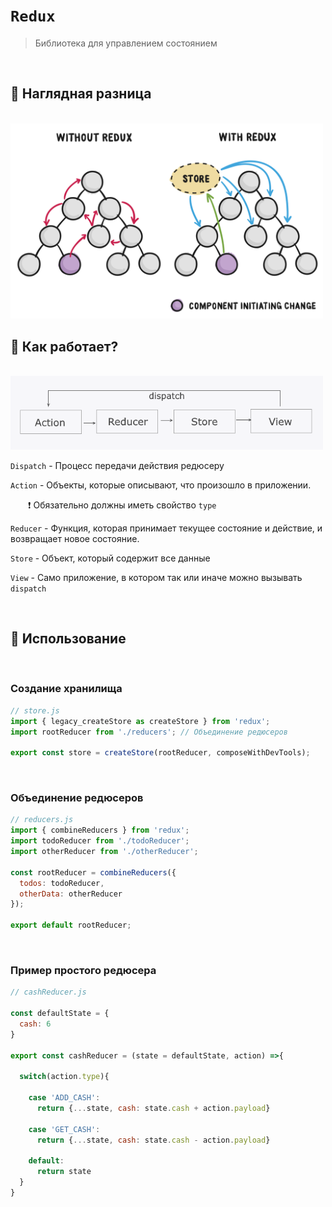# `Redux`
> Библиотека для управлением состоянием

<br>

## 🚩 Наглядная разница

<br>

<img src="./img/1.svg" style="width: 500px">

<br>

## 🚩 Как работает?

<br>

<img src="./img/1.png" style="width: 500px">

<br>

`Dispatch` - Процесс передачи действия редюсеру

`Action` - Объекты, которые описывают, что произошло в приложении.  

&emsp;&emsp;❗ Обязательно должны иметь свойство `type`

`Reducer` - Функция, которая принимает текущее состояние и действие, и возвращает новое состояние. 

`Store` - Объект, который содержит все данные

`View` - Само приложение, в котором так или иначе можно вызывать `dispatch`

<br>

## 🚩 Использование

<br>

### Создание хранилища

```jsx
// store.js
import { legacy_createStore as createStore } from 'redux';
import rootReducer from './reducers'; // Объединение редюсеров

export const store = createStore(rootReducer, composeWithDevTools);
```


<br>

### Объединение редюсеров

```jsx
// reducers.js
import { combineReducers } from 'redux';
import todoReducer from './todoReducer'; 
import otherReducer from './otherReducer';

const rootReducer = combineReducers({
  todos: todoReducer,
  otherData: otherReducer
});

export default rootReducer;

```

<br>

### Пример простого редюсера

```jsx
// cashReducer.js

const defaultState = {
  cash: 6
}

export const cashReducer = (state = defaultState, action) =>{

  switch(action.type){

    case 'ADD_CASH':
      return {...state, cash: state.cash + action.payload}

    case 'GET_CASH':
      return {...state, cash: state.cash - action.payload}

    default:
      return state
  }
}

```




